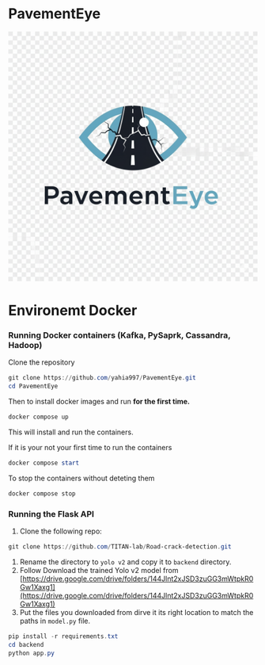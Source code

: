 # PavementEye
![PavementEye Logo](/media/Gemini_Generated_Image_ap7b8eap7b8eap7b.png)
# Environemt Docker

### Running Docker containers (Kafka, PySaprk, Cassandra, Hadoop)

Clone the repository

```powershell
git clone https://github.com/yahia997/PavementEye.git
cd PavementEye
```

Then to install docker images and run **for the first time.**

```powershell
docker compose up
```

This will install and run the containers.

If it is your not your first time to run the containers

```powershell
docker compose start
```

To stop the containers without deteting them

```powershell
docker compose stop
```

### Running the Flask API

1. Clone the following repo:

```powershell
git clone https://github.com/TITAN-lab/Road-crack-detection.git
```

1. Rename the directory to `yolo v2` and copy it to `backend` directory.
2. Follow Download the trained Yolo v2 model from [https://drive.google.com/drive/folders/144Jlnt2xJSD3zuGG3mWtpkR0Gw1Xaxg1](https://drive.google.com/drive/folders/144Jlnt2xJSD3zuGG3mWtpkR0Gw1Xaxg1)
3. Put the files you downloaded from dirve it its right location to match the paths in `model.py`  file.

```powershell
pip install -r requirements.txt
cd backend
python app.py
```